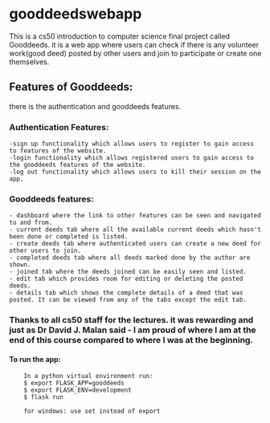 # gooddeedswebapp

This is a cs50 introduction to computer science final project called Gooddeeds.
it is a web app where users can check if there is any volunteer work(good deed) posted by other users and join to participate or create one themselves.

## Features of Gooddeeds:
there is the authentication and gooddeeds features.
### Authentication Features:
    -sign up functionality which allows users to register to gain access to features of the website.
    -login functionality which allows registered users to gain access to the gooddeeds features of the website.
    -log out functionality which allows users to kill their session on the app.
### Gooddeeds features:
    - dashboard where the link to other features can be seen and navigated to and from.
    - current deeds tab where all the available current deeds which hasn't been done or completed is listed.
    - create deeds tab where authenticated users can create a new deed for other users to join.
    - completed deeds tab where all deeds marked done by the author are shown.
    - joined tab where the deeds joined can be easily seen and listed.
    - edit tab which provides room for editing or deleting the posted deeds.
    - details tab which shows the complete details of a deed that was posted. It can be viewed from any of the tabs except the edit tab.
 
 ### Thanks to all cs50 staff for the lectures. it was rewarding and just as Dr David J. Malan said - I am proud of where I am at the end of this course compared to where I was at the beginning.

 #### To run the app:
        In a python virtual environment run:
        $ export FLASK_APP=gooddeeds
        $ export FLASK_ENV=development
        $ flask run

        for windows: use set instead of export
